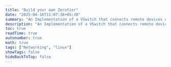 ```yaml
---
title: "Build your own Zerotier"
date: "2025-04-16T11:07:36+05:30"
summary: "An Implementation of a VSwitch that connects remote devices over the internet, making them behave like they’re on the same local network (LAN) with a simulation using cisco packet tracer."
description: "An Implementation of a VSwitch that connects remote devices over the internet, making them behave like they’re on the same local network (LAN) with a simulation using cisco packet tracer."
toc: true
readTime: true
autonumber: true
math: true
tags: ["Networking", "linux"]
showTags: false
hideBackToTop: false
---
```

